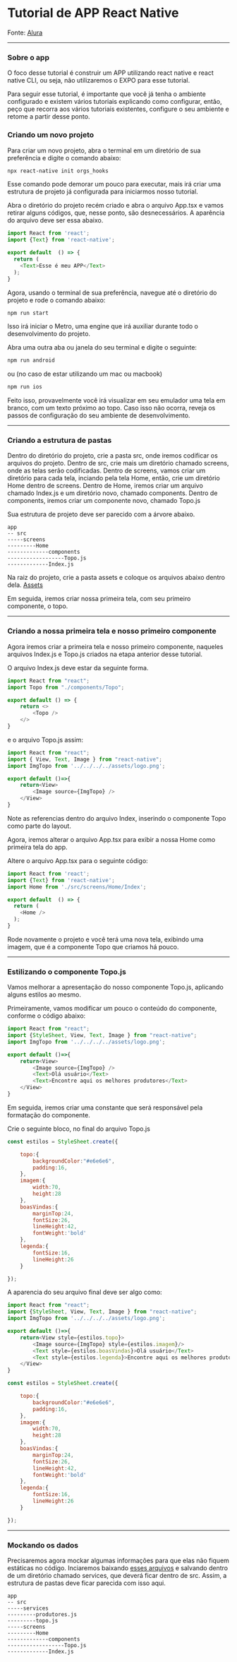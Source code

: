 # Tutorial de APP React Native 
Fonte: [Alura](https://cursos.alura.com.br/course/react-native-utilizando-criando-hooks)

_____
### Sobre o app
O foco desse tutorial é construir um APP utilizando react native e react native CLI, ou seja, não utilizaremos o EXPO para esse tutorial.

Para seguir esse tutorial, é importante que você já tenha o ambiente configurado e existem vários tutoriais explicando como configurar, então, peço que recorra aos vários tutoriais existentes, configure o seu ambiente e retome a partir desse ponto.

### Criando um novo projeto

Para criar um novo projeto, abra o terminal em um diretório de sua preferência e digite o comando abaixo:

````bash
npx react-native init orgs_hooks
````

Esse comando pode demorar um pouco para executar, mais irá criar uma estrutura de projeto já configurada para iniciarmos nosso tutorial.

Abra o diretório do projeto recém criado e abra o arquivo App.tsx e vamos retirar alguns códigos, que, nesse ponto, são desnecessários.
A aparência do arquivo deve ser essa abaixo.

```javascript
import React from 'react';
import {Text} from 'react-native';

export default  () => {
  return (
    <Text>Esse é meu APP</Text>
  );
}
```

Agora, usando o terminal de sua preferência, navegue até o diretório do projeto e rode o comando abaixo:

```bash 
npm run start  
```
Isso irá iniciar o Metro, uma engine que irá auxiliar durante todo o desenvolvimento do projeto.

Abra uma outra aba ou janela do seu terminal e digite o seguinte:

```bash 
npm run android  
```
ou (no caso de estar utilizando um mac ou macbook)
```bash 
npm run ios  
```
Feito isso, provavelmente você irá visualizar em seu emulador uma tela em branco, com um texto próximo ao topo. Caso isso não ocorra, reveja os passos de configuração do seu ambiente de desenvolvimento.
____

### Criando a estrutura de pastas

Dentro do diretório do projeto, crie a pasta src, onde iremos codificar os arquivos do projeto.
Dentro de src, crie mais um diretório chamado screens, onde as telas serão codificadas.
Dentro de screens, vamos criar um diretório para cada tela, inciando pela tela Home, então, crie um diretório Home dentro de screens.
Dentro de Home, iremos criar um arquivo chamado Index.js e um diretório novo, chamado components.
Dentro de components, iremos criar um componente novo, chamado Topo.js

Sua estrutura de projeto deve ser parecido com a árvore abaixo.

```
app
-- src
-----screens
---------Home
-------------components
------------------Topo.js
-------------Index.js
```

Na raiz do projeto, crie a pasta assets e coloque os arquivos abaixo dentro dela.
[Assets](https://github.com/alura-cursos/react-native-utilizando-e-criando-hooks/raw/main/assets.zip)

Em seguida, iremos criar nossa primeira tela, com seu primeiro componente, o topo.
______
### Criando a nossa primeira tela e nosso primeiro componente

Agora iremos criar a primeira tela e nosso primeiro componente, naqueles arquivos Index.js e Topo.js criados na etapa anterior desse tutorial.


O arquivo Index.js deve estar da seguinte forma.
```javascript
import React from "react";
import Topo from "./components/Topo";

export default () => {
    return <>
        <Topo />
    </>
}
```

e o arquivo Topo.js assim:
```javascript
import React from "react";
import { View, Text, Image } from "react-native";
import ImgTopo from '../../../../assets/logo.png';

export default ()=>{
    return<View>
        <Image source={ImgTopo} />
    </View>
}
```
Note as referencias dentro do arquivo Index, inserindo o componente Topo como parte do layout.

Agora, iremos alterar o arquivo App.tsx para exibir a nossa Home como primeira tela do app.

Altere o arquivo App.tsx para o seguinte código:
```javascript
import React from 'react';
import {Text} from 'react-native';
import Home from './src/screens/Home/Index';

export default  () => {
  return (
    <Home />
  );
}
```
Rode novamente o projeto e você terá uma nova tela, exibindo uma imagem, que é a componente Topo que criamos há pouco.
______

### Estilizando o componente Topo.js
Vamos melhorar a apresentação do nosso componente Topo.js, aplicando alguns estilos ao mesmo.

Primeiramente, vamos modificar um pouco o conteúdo do componente, conforme o código abaixo:

```javascript
import React from "react";
import {StyleSheet, View, Text, Image } from "react-native";
import ImgTopo from '../../../../assets/logo.png';

export default ()=>{
    return<View>
        <Image source={ImgTopo} />
        <Text>Olá usuário</Text>
        <Text>Encontre aqui os melhores produtores</Text>
    </View>
}
```
Em seguida, iremos criar uma constante que será responsável pela formatação do componente.

Crie o seguinte bloco, no final do arquivo Topo.js
```javascript
const estilos = StyleSheet.create({

    topo:{
        backgroundColor:"#e6e6e6",
        padding:16,
    },
    imagem:{
        width:70,
        height:28
    }, 
    boasVindas:{
        marginTop:24,
        fontSize:26,
        lineHeight:42,
        fontWeight:'bold'
    }, 
    legenda:{
        fontSize:16, 
        lineHeight:26
    }

});
```

A aparencia do seu arquivo final deve ser algo como:

```javascript
import React from "react";
import {StyleSheet, View, Text, Image } from "react-native";
import ImgTopo from '../../../../assets/logo.png';

export default ()=>{
    return<View style={estilos.topo}>
        <Image source={ImgTopo} style={estilos.imagem}/>
        <Text style={estilos.boasVindas}>Olá usuário</Text>
        <Text style={estilos.legenda}>Encontre aqui os melhores produtores</Text>
    </View>
}

const estilos = StyleSheet.create({

    topo:{
        backgroundColor:"#e6e6e6",
        padding:16,
    },
    imagem:{
        width:70,
        height:28
    }, 
    boasVindas:{
        marginTop:24,
        fontSize:26,
        lineHeight:42,
        fontWeight:'bold'
    }, 
    legenda:{
        fontSize:16, 
        lineHeight:26
    }

});
```
____
### Mockando os dados
Precisaremos agora mockar algumas informações para que elas não fiquem estáticas no código.
Inciaremos baixando [esses arquivos](https://github.com/alura-cursos/react-native-utilizando-e-criando-hooks/tree/Aula2/src/mocks) e salvando dentro de um diretório chamado services, que deverá ficar dentro de src.
Assim, a estrutura de pastas deve ficar parecida com isso aqui.

```
app
-- src
-----services
---------produtores.js
---------topo.js
-----screens
---------Home
-------------components
------------------Topo.js
-------------Index.js
```

